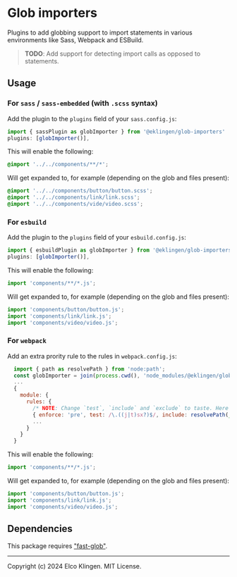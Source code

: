 
# Glob importers

Plugins to add globbing support to import statements in various environments like Sass, Webpack and ESBuild.
> **TODO**: Add support for detecting import calls as opposed to statements.

## Usage

### For `sass` / `sass-embedded` (with `.scss` syntax)

Add the plugin to the `plugins` field of your `sass.config.js`:

```javascript
import { sassPlugin as globImporter } from '@eklingen/glob-importers'
plugins: [globImporter()],
```

This will enable the following:

```scss
@import '../../components/**/*';
```

Will get expanded to, for example (depending on the glob and files present):

```scss
@import '../../components/button/button.scss';
@import '../../components/link/link.scss';
@import '../../components/vide/video.scss';
```

### For `esbuild`

Add the plugin to the `plugins` field of your `esbuild.config.js`:

```javascript
import { esbuildPlugin as globImporter } from '@eklingen/glob-importers'
plugins: [globImporter()],
```

This will enable the following:

```javascript
import 'components/**/*.js';
```

Will get expanded to, for example (depending on the glob and files present):

```javascript
import 'components/button/button.js';
import 'components/link/link.js';
import 'components/video/video.js';
```

### For `webpack`

Add an extra prority rule to the rules in `webpack.config.js`:

```javascript
  import { path as resolvePath } from 'node:path';
  const globImporter = join(process.cwd(), 'node_modules/@eklingen/glob-importers/importers/webpack.js'); // This path has to resolve, since webpack loads it dynamically.
  ...
  {
    module: {
      rules: {
        /* NOTE: Change `test`, `include` and `exclude` to taste. Here sourcePath is the scripts root. The plugin tries to resolve the globs on the include paths. */
        { enforce: 'pre', test: /\.((j|t)sx?)$/, include: resolvePath(__dirname, sourcePath), exclude: /node_modules/, loader: globImporter, options: { test: '(import|require)', delimiter: '\n' } },
        ...
      }
    }
  }
```

This will enable the following:

```javascript
import 'components/**/*.js';
```

Will get expanded to, for example (depending on the glob and files present):

```javascript
import 'components/button/button.js';
import 'components/link/link.js';
import 'components/video/video.js';
```

## Dependencies

This package requires ["fast-glob"](https://www.npmjs.com/package/fast-glob).

---

Copyright (c) 2024 Elco Klingen. MIT License.
